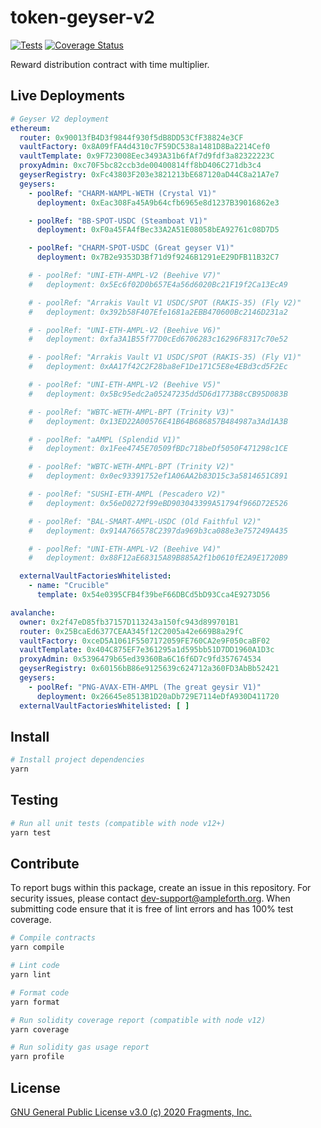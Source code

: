 # token-geyser-v2

[![Tests](https://github.com/ampleforth/token-geyser-v2/workflows/CI/badge.svg)](https://github.com/ampleforth/token-geyser-v2/actions) [![Coverage Status](https://coveralls.io/repos/github/ampleforth/token-geyser-v2/badge.svg?t=HP4Dtq)](https://coveralls.io/github/ampleforth/token-geyser-v2)

Reward distribution contract with time multiplier.

## Live Deployments

```yaml
# Geyser V2 deployment
ethereum:
  router: 0x90013fB4D3f9844f930f5dB8DD53CfF38824e3CF
  vaultFactory: 0x8A09fFA4d4310c7F59DC538a1481D8Ba2214Cef0
  vaultTemplate: 0x9F723008Eec3493A31b6fAf7d9fdf3a82322223C
  proxyAdmin: 0xc70F5bc82ccb3de00400814ff8bD406C271db3c4
  geyserRegistry: 0xFc43803F203e3821213bE687120aD44C8a21A7e7
  geysers:
    - poolRef: "CHARM-WAMPL-WETH (Crystal V1)"
      deployment: 0xEac308Fa45A9b64cfb6965e8d1237B39016862e3

    - poolRef: "BB-SPOT-USDC (Steamboat V1)"
      deployment: 0xF0a45FA4fBec33A2A51E08058bEA92761c08D7D5

    - poolRef: "CHARM-SPOT-USDC (Great geyser V1)"
      deployment: 0x7B2e9353D3Bf71d9f9246B1291eE29DFB11B32C7

    # - poolRef: "UNI-ETH-AMPL-V2 (Beehive V7)"
    #   deployment: 0x5Ec6f02D0b657E4a56d6020Bc21F19f2Ca13EcA9

    # - poolRef: "Arrakis Vault V1 USDC/SPOT (RAKIS-35) (Fly V2)"
    #   deployment: 0x392b58F407Efe1681a2EBB470600Bc2146D231a2

    # - poolRef: "UNI-ETH-AMPL-V2 (Beehive V6)"
    #   deployment: 0xfa3A1B55f77D0cEd6706283c16296F8317c70e52

    # - poolRef: "Arrakis Vault V1 USDC/SPOT (RAKIS-35) (Fly V1)"
    #   deployment: 0xAA17f42C2F28ba8eF1De171C5E8e4EBd3cd5F2Ec

    # - poolRef: "UNI-ETH-AMPL-V2 (Beehive V5)"
    #   deployment: 0x5Bc95edc2a05247235dd5D6d1773B8cCB95D083B

    # - poolRef: "WBTC-WETH-AMPL-BPT (Trinity V3)"
    #   deployment: 0x13ED22A00576E41B64B686857B484987a3Ad1A3B

    # - poolRef: "aAMPL (Splendid V1)"
    #   deployment: 0x1Fee4745E70509fBDc718beDf5050F471298c1CE

    # - poolRef: "WBTC-WETH-AMPL-BPT (Trinity V2)"
    #   deployment: 0x0ec93391752ef1A06AA2b83D15c3a5814651C891

    # - poolRef: "SUSHI-ETH-AMPL (Pescadero V2)"
    #   deployment: 0x56eD0272f99eBD903043399A51794f966D72E526

    # - poolRef: "BAL-SMART-AMPL-USDC (Old Faithful V2)"
    #   deployment: 0x914A766578C2397da969b3ca088e3e757249A435

    # - poolRef: "UNI-ETH-AMPL-V2 (Beehive V4)"
    #   deployment: 0x88F12aE68315A89B885A2f1b0610fE2A9E1720B9

  externalVaultFactoriesWhitelisted:
    - name: "Crucible"
      template: 0x54e0395CFB4f39beF66DBCd5bD93Cca4E9273D56

avalanche:
  owner: 0x2f47eD85fb37157D113243a150fc943d899701B1
  router: 0x25BcaEd6377CEAA345f12C2005a42e669B8a29fC
  vaultFactory: 0xceD5A1061F5507172059FE760CA2e9F050caBF02
  vaultTemplate: 0x404C875EF7e361295a1d595bb51D7DD1960A1D3c
  proxyAdmin: 0x5396479b65ed39360Ba6C16f6D7c9fd357674534
  geyserRegistry: 0x60156bB86e9125639c624712a360FD3AbBb52421
  geysers:
    - poolRef: "PNG-AVAX-ETH-AMPL (The great geysir V1)"
      deployment: 0x26645e8513B1D20aDb729E7114eDfA930D411720
  externalVaultFactoriesWhitelisted: [ ]
```

## Install

```bash
# Install project dependencies
yarn
```

## Testing

```bash
# Run all unit tests (compatible with node v12+)
yarn test
```

## Contribute

To report bugs within this package, create an issue in this repository.
For security issues, please contact dev-support@ampleforth.org.
When submitting code ensure that it is free of lint errors and has 100% test coverage.

```bash
# Compile contracts
yarn compile

# Lint code
yarn lint

# Format code
yarn format

# Run solidity coverage report (compatible with node v12)
yarn coverage

# Run solidity gas usage report
yarn profile
```

## License

[GNU General Public License v3.0 (c) 2020 Fragments, Inc.](./LICENSE)
